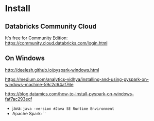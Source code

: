 # Install

## Databricks Community Cloud
It's free for Community Edition: https://community.cloud.databricks.com/login.html

## On Windows
http://deelesh.github.io/pyspark-windows.html

https://medium.com/analytics-vidhya/installing-and-using-pyspark-on-windows-machine-59c2d64af76e

https://blog.datamics.com/how-to-install-pyspark-on-windows-faf7ac293ecf

- java: `java -version #Java SE Runtime Environment`
- Apache Spark: ``
